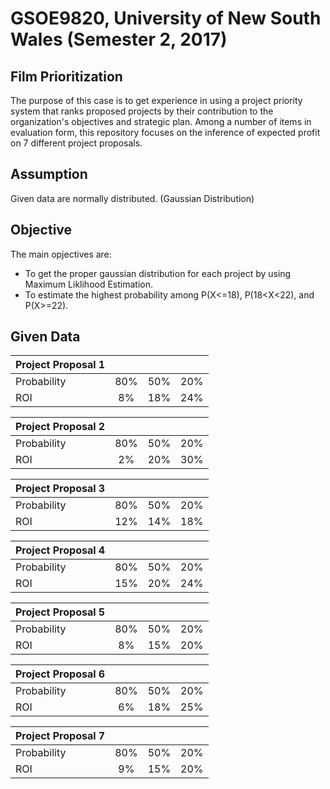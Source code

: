 # GSOE9820, University of New South Wales (Semester 2, 2017)

## Film Prioritization
The purpose of this case is to get experience in using a project 
priority system that ranks proposed projects by their contribution to the 
organization's objectives and strategic plan.
Among a number of items in evaluation form, this repository focuses on the 
inference of expected profit on 7 different project proposals.

## Assumption
Given data are normally distributed. (Gaussian Distribution)

## Objective
The main opjectives are:
  - To get the proper gaussian distribution for each project by using Maximum Liklihood Estimation.
  - To estimate the highest probability among P(X<=18), P(18<X<22), and P(X>=22).

## Given Data

| Project Proposal 1            |     |     |     |
| ----------------------------- |:---:|:---:|:---:|
| Probability                   | 80% | 50% | 20% |
| ROI                           | 8%  | 18% | 24% |

| Project Proposal 2            |     |     |     |
| ----------------------------- |:---:|:---:|:---:|
| Probability                   | 80% | 50% | 20% |
| ROI                           | 2%  | 20% | 30% |

| Project Proposal 3            |     |     |     |
| ----------------------------- |:---:|:---:|:---:|
| Probability                   | 80% | 50% | 20% |
| ROI                           | 12% | 14% | 18% |

| Project Proposal 4            |     |     |     |
| ----------------------------- |:---:|:---:|:---:|
| Probability                   | 80% | 50% | 20% |
| ROI                           | 15% | 20% | 24% |

| Project Proposal 5            |     |     |     |
| ----------------------------- |:---:|:---:|:---:|
| Probability                   | 80% | 50% | 20% |
| ROI                           | 8%  | 15% | 20% |

| Project Proposal 6            |     |     |     |
| ----------------------------- |:---:|:---:|:---:|
| Probability                   | 80% | 50% | 20% |
| ROI                           | 6%  | 18% | 25% |

| Project Proposal 7            |     |     |     |
| ----------------------------- |:---:|:---:|:---:|
| Probability                   | 80% | 50% | 20% |
| ROI                           | 9%  | 15% | 20% |
